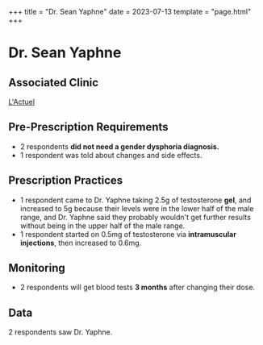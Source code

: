 +++
title = "Dr. Sean Yaphne"
date = 2023-07-13
template = "page.html"
+++

# Dr. Sean Yaphne
## Associated Clinic
[L'Actuel](@/blog/clinics/actuel.md)
## Pre-Prescription Requirements
* 2 respondents **did not need a gender dysphoria diagnosis.**
* 1 respondent was told about changes and side effects.
## Prescription Practices
* 1 respondent came to Dr. Yaphne taking 2.5g of testosterone **gel**, and increased to 5g because their levels were in the lower half of the male range, and Dr. Yaphne said they probably wouldn't get further results without being in the upper half of the male range.
* 1 respondent started on 0.5mg of testosterone via **intramuscular injections**, then increased to 0.6mg.
## Monitoring
* 2 respondents will get blood tests **3 months** after changing their dose.
## Data
2 respondents saw Dr. Yaphne. 
